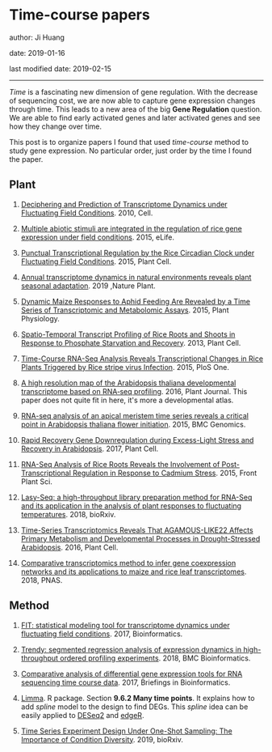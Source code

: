 # Time-course papers


author: Ji Huang

date: 2019-01-16

last modified date: 2019-02-15

---

*Time* is a fascinating new dimension of gene regulation. With the decrease of sequencing cost, we are now able to capture gene expression changes through time. This leads to a new area of the big **Gene Regulation** question. We are able to find early activated genes and later activated genes and see how they change over time.

This post is to organize papers I found that used *time-course* method to study gene expression. No particular order, just order by the time I found the paper.


## Plant

1. [Deciphering and Prediction of Transcriptome Dynamics under Fluctuating Field Conditions](https://www.cell.com/abstract/S0092-8674(12)01352-9). 2010, Cell.

2. [Multiple abiotic stimuli are integrated in the regulation of rice gene expression under field conditions](https://elifesciences.org/articles/08411). 2015, eLife.

3. [Punctual Transcriptional Regulation by the Rice Circadian Clock under Fluctuating Field Conditions](http://www.plantcell.org/content/27/3/633.long). 2015, Plant Cell.

4. [Annual transcriptome dynamics in natural environments reveals plant seasonal adaptation](https://www.nature.com/articles/s41477-018-0338-z). 2019 ,Nature Plant.

5. [Dynamic Maize Responses to Aphid Feeding Are Revealed by a Time Series of Transcriptomic and Metabolomic Assays](http://www.plantphysiol.org/content/169/3/1727). 2015, Plant Physiology.

6. [Spatio-Temporal Transcript Profiling of Rice Roots and Shoots in Response to Phosphate Starvation and Recovery](http://www.plantcell.org/content/25/11/4285). 2013, Plant Cell.

7. [Time-Course RNA-Seq Analysis Reveals Transcriptional Changes in Rice Plants Triggered by Rice stripe virus Infection](https://journals.plos.org/plosone/article?id=10.1371/journal.pone.0136736). 2015, PloS One.

8. [A high resolution map of the Arabidopsis thaliana developmental transcriptome based on RNA‐seq profiling](https://onlinelibrary.wiley.com/doi/full/10.1111/tpj.13312). 2016, Plant Journal. This paper does not quite fit in here, it's more a developmental atlas.

9. [RNA-seq analysis of an apical meristem time series reveals a critical point in Arabidopsis thaliana flower initiation](https://bmcgenomics.biomedcentral.com/articles/10.1186/s12864-015-1688-9). 2015, BMC Genomics.

10. [Rapid Recovery Gene Downregulation during Excess-Light Stress and Recovery in Arabidopsis](http://www.plantcell.org/content/29/8/1836). 2017, Plant Cell.

11. [RNA-Seq Analysis of Rice Roots Reveals the Involvement of Post-Transcriptional Regulation in Response to Cadmium Stress](https://www.frontiersin.org/articles/10.3389/fpls.2015.01136/full). 2015, Front Plant Sci.

12. [Lasy-Seq: a high-throughput library preparation method for RNA-Seq and its application in the analysis of plant responses to fluctuating temperatures](https://www.biorxiv.org/content/early/2018/12/20/463596). 2018, bioRxiv.

13. [Time-Series Transcriptomics Reveals That AGAMOUS-LIKE22 Affects Primary Metabolism and Developmental Processes in Drought-Stressed Arabidopsis](https://www.ncbi.nlm.nih.gov/pmc/articles/PMC4790877/). 2016, Plant Cell.

14. [Comparative transcriptomics method to infer gene coexpression networks and its applications to maize and rice leaf transcriptomes](https://www.pnas.org/content/early/2019/02/01/1817621116). 2018, PNAS.


## Method

1. [FIT: statistical modeling tool for transcriptome dynamics under fluctuating field conditions](https://academic.oup.com/bioinformatics/article/33/11/1672/2964729). 2017, Bioinformatics.

2. [Trendy: segmented regression analysis of expression dynamics in high-throughput ordered profiling experiments](https://bmcbioinformatics.biomedcentral.com/articles/10.1186/s12859-018-2405-x). 2018, BMC Bioinformatics.

3. [Comparative analysis of differential gene expression tools for RNA sequencing time course data](https://academic.oup.com/bib/advance-article/doi/10.1093/bib/bbx115/4364840). 2017, Briefings in Bioinformatics.

4. [Limma](https://bioconductor.org/packages/release/bioc/html/limma.html). R package. Section **9.6.2 Many time points**. It explains how to add *spline* model to the design to find DEGs. This *spline* idea can be easily applied to [DESeq2](https://bioconductor.org/packages/release/bioc/html/DESeq2.html) and [edgeR](https://bioconductor.org/packages/release/bioc/html/edgeR.html).

5. [Time Series Experiment Design Under One-Shot Sampling: The Importance of Condition Diversity](https://www.biorxiv.org/content/10.1101/537548v1). 2019, bioRxiv.
